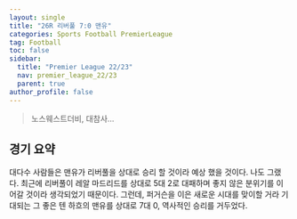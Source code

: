 ```yaml
---
layout: single
title: "26R 리버풀 7:0 맨유"
categories: Sports Football PremierLeague
tag: Football
toc: false
sidebar:
  title: "Premier League 22/23"
  nav: premier_league_22/23
  parent: true
author_profile: false
---
```

<!-- <div class="football-field" >
  <div class="border-line">
  <div class="midline">
  <div class="goal-line1">
  <div class="goal-line2">
  <div class="goal-line1-2">
  <div class="goal-line2-2">
  <div class="midcircle">
  <div class="goal-circle1">
  <div class="goal-circle2">
  <div class="football-title-premierleague"></div>
  <div class="football-round">24R</div>
</div> -->
> 노스웨스트더비, 대참사…

## 경기 요약

대다수 사람들은 맨유가 리버풀을 상대로 승리 할 것이라 예상 했을 것이다. 나도 그랬다. 최근에 리버풀이 레알 마드리드를 상대로 5대 2로 대패하며 좋지 않은 분위기를 이어갈 것이라 생각되었기 때문이다. 그런데, 퍼거슨을 이은 새로운 시대를 맞이할 거라 기대되는 그 좋은 텐 하흐의 맨유를 상대로 7대 0, 역사적인 승리를 거두었다.